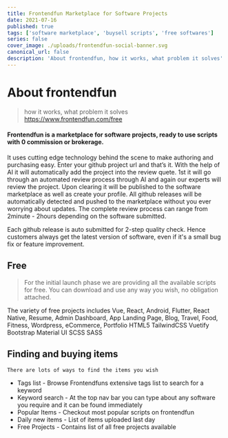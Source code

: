 ```yaml
---
title: Frontendfun Marketplace for Software Projects
date: 2021-07-16
published: true
tags: ['software marketplace', 'buysell scripts', 'free softwares']
series: false
cover_image: ./uploads/frontendfun-social-banner.svg
canonical_url: false
description: 'About frontendfun, how it works, what problem it solves'
---
```


# About frontendfun

> how it works, what problem it solves
> https://www.frontendfun.com/free

#### Frontendfun is a marketplace for software projects, ready to use scripts with 0 commission or brokerage.

It uses cutting edge technology behind the scene to make authoring and purchasing easy. Enter your github project url and that’s it. With the help of AI it will automatically add the project into the review quete. 1st it will go through an automated review process through AI and again our experts will review the project. Upon clearing it will be published to the software marketplace as well as create your profile. All github releases will be automatically detected and pushed to the marketplace without you ever worrying about updates. The complete review process can range from 2minute - 2hours depending on the software submitted.

Each github release is auto submitted for 2-step quality check. Hence customers always get the latest version of software, even if it's a small bug fix or feature improvement.

## Free

> For the initial launch phase we are providing all the available scripts for free. You can download and use any way you wish, no obligation attached.

The variety of free projects includes Vue, React, Android, Flutter, React Native, Resume, Admin Dashboard, App Landing Page, Blog, Travel, Food, Fitness, Wordpress, eCommerce, Portfolio HTML5 TailwindCSS Vuetify Bootstrap Material UI SCSS SASS

## Finding and buying items

    There are lots of ways to find the items you wish

- Tags list - Browse Frontendfuns extensive tags list to search for a keyword
- Keyword search - At the top nav bar you can type about any software you require and it can be found immediately
- Popular Items - Checkout most popular scripts on frontendfun
- Daily new items - List of items uploaded last day
- Free Projects - Contains list of all free projects available
